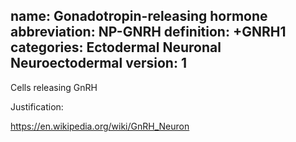 name: Gonadotropin-releasing hormone
abbreviation: NP-GNRH
definition: +GNRH1
categories: Ectodermal Neuronal Neuroectodermal
version: 1
---

Cells releasing GnRH

Justification:

https://en.wikipedia.org/wiki/GnRH_Neuron

